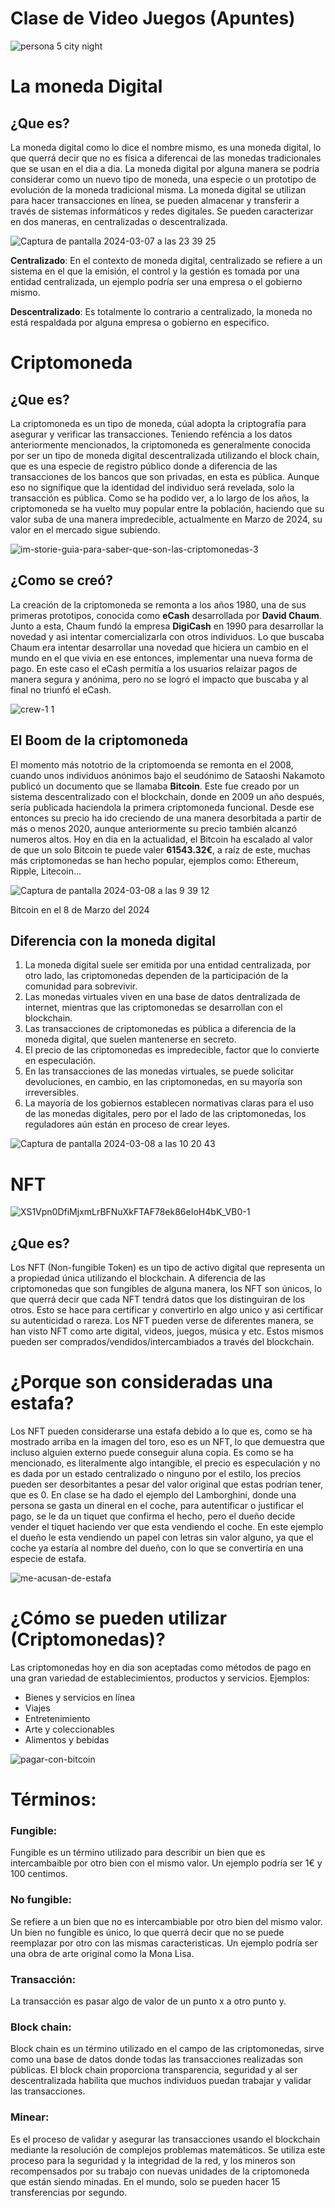 # Clase de Video Juegos (Apuntes)

![persona 5 city night](https://github.com/xinjiechen2006/Canal-del-gaming-del-bueno/assets/162314286/79f127a9-4c9f-4e7e-b3a5-de3cf9c29a1f)

# La moneda Digital
## ¿Que es?
La moneda digital como lo dice el nombre mismo, es una moneda digital, lo que querrá decir que no es física a diferencai de las monedas tradicionales que se usan en el dia a dia. La moneda digital por alguna manera se podría considerar como un nuevo tipo de moneda, una especie o un prototipo de evolución de la moneda tradicional misma. La moneda digital se utilizan para hacer transacciones en línea, se pueden almacenar y transferir a través de sistemas informáticos y redes digitales. Se pueden caracterizar en dos maneras, en centralizadas o descentralizada.

![Captura de pantalla 2024-03-07 a las 23 39 25](https://github.com/xinjiechen2006/Canal-del-gaming-del-bueno/assets/162314286/fb6a7e47-a99f-44ad-9b53-2c5c4983ed73)

**Centralizado**: En el contexto de moneda digital, centralizado se refiere a un sistema en el que la emisión, el control y la gestión es tomada por una entidad centralizada, un ejemplo podría ser una empresa o el gobierno mismo.

**Descentralizado**: Es totalmente lo contrario a centralizado, la moneda no está respaldada por alguna empresa o gobierno en especifico.

# Criptomoneda
## ¿Que es?
La criptomoneda es un tipo de moneda, cúal adopta la criptografía para asegurar y verificar las transacciones. Teniendo reféncia a los datos anteriormente mencionados, la criptomoneda es generalmente conocida por ser un tipo de moneda digital descentralizada utilizando el block chain, que es una especie de registro público donde a diferencia de las transacciones de los bancos que son privadas, en esta es pública. Aunque eso no signifique que la identidad del individuo será revelada, solo la transacción es pública. Como se ha podido ver, a lo largo de los años, la criptomoneda se ha vuelto muy popular entre la población, haciendo que su valor suba de una manera impredecible, actualmente en Marzo de 2024, su valor en el mercado sigue subiendo.

![im-storie-guia-para-saber-que-son-las-criptomonedas-3](https://github.com/xinjiechen2006/Canal-del-gaming-del-bueno/assets/162314286/f1926932-10d4-44ea-9af0-96c868e44971)

## ¿Como se creó?
La creación de la criptomoneda se remonta a los años 1980, una de sus primeras prototipos, conocida como **eCash** desarrollada por **David Chaum**. Junto a esta, Chaum fundó la empresa **DigiCash** en 1990 para desarrollar la novedad y asi intentar comercializarla con otros individuos. Lo que buscaba Chaum era intentar desarrollar una novedad que hiciera un cambio en el mundo en el que vivia en ese entonces, implementar una nueva forma de pago. En este caso el eCash permitía a los usuarios relaizar pagos de manera segura y anónima, pero no se logró el impacto que buscaba y al final no triunfó el eCash. 

![crew-1 1](https://github.com/xinjiechen2006/Canal-del-gaming-del-bueno/assets/162314286/9a150748-3300-4c25-bcf7-486a97a3186b)

## El Boom de la criptomoneda

El momento más nototrio de la criptomoenda se remonta en el 2008, cuando unos individuos anónimos bajo el seudónimo de Sataoshi Nakamoto publicó un documento que se llamaba **Bitcoin**. Este fue creado por un sistema descentralizado con el blockchain, donde en 2009 un año después, sería publicada haciendola la primera criptomoneda funcional. Desde ese entonces su precio ha ido creciendo de una manera desorbitada a partir de más o menos 2020, aunque anteriormente su precio también alcanzó numeros altos. Hoy en dia en la actualidad, el Bitcoin ha escalado al valor de que un solo Bitcoin te puede valer **61543.32€**, a raíz de este, muchas más criptomonedas se han hecho popular, ejemplos como: Ethereum, Ripple, Litecoin...

![Captura de pantalla 2024-03-08 a las 9 39 12](https://github.com/xinjiechen2006/Canal-del-gaming-del-bueno/assets/162314286/75ea2224-98c4-4a72-8f10-8edc7f0d4f8b)

Bitcoin en el 8 de Marzo del 2024

## Diferencia con la moneda digital
1. La moneda digital suele ser emitida por una entidad centralizada, por otro lado, las criptomonedas dependen de la participación de la comunidad para sobrevivir.
2. Las monedas virtuales viven en una base de datos dentralizada de internet, mientras que las criptomonedas se desarrollan con el blockchain.
3. Las transacciones de criptomonedas es pública a diferencia de la moneda digital, que suelen mantenerse en secreto.
4. El precio de las criptomonedas es impredecible, factor que lo convierte en especulación.
5. En las transacciones de las monedas virtuales, se puede solicitar devoluciones, en cambio, en las criptomonedas, en su mayoría son irreversibles.
6. La mayoría de los gobiernos establecen normativas claras para el uso de las monedas digitales, pero por el lado de las criptomonedas, los reguladores aún están en proceso de crear leyes.
   
![Captura de pantalla 2024-03-08 a las 10 20 43](https://github.com/xinjiechen2006/Canal-del-gaming-del-bueno/assets/162314286/87531fed-fc84-428c-a012-d57830482c34)

# NFT
![XS1Vpn0DfiMjxmLrBFNuXkFTAF78ek86eIoH4bK_VB0-1](https://github.com/xinjiechen2006/Canal-del-gaming-del-bueno/assets/162314286/5ec64263-a1fe-4154-b06d-d7725c76bf04)
## ¿Que es?
Los NFT (Non-fungible Token) es un tipo de activo digital que representa un a propiedad única utilizando el blockchain. A diferencia de las criptomonedas que son fungibles de alguna manera, los NFT son únicos, lo que querrá decir que cada NFT tendrá datos que los distinguiran de los otros. Esto se hace para certificar y convertirlo en algo unico y asi certificar su autenticidad o rareza.
Los NFT pueden verse de diferentes manera, se han visto NFT como arte digital, videos, juegos, música y etc. Estos mismos pueden ser comprados/vendidos/intercambiados a través del blockchain. 

# ¿Porque son consideradas una estafa?
Los NFT pueden considerarse una estafa debido a lo que es, como se ha mostrado arriba en la imagen del toro, eso es un NFT, lo que demuestra que incluso alguien externo puede conseguir aluna copia. Es como se ha mencionado, es literalmente algo intangible, el precio es especulación y no es dada por un estado centralizado o ninguno por el estilo, los precios pueden ser desorbitantes a pesar del valor original que estas podrían tener, que es 0. En clase se ha dado el ejemplo del Lamborghini, donde una persona se gasta un dineral en el coche, para autentificar o justificar el pago, se le da un tiquet que confirma el hecho, pero el dueño decide vender el tiquet haciendo ver que esta vendiendo el coche. En este ejemplo el dueño le esta vendiendo un papel con letras sin valor alguno, ya que el coche ya estaría al nombre del dueño, con lo que se convertiría en una especie de estafa.

![me-acusan-de-estafa](https://github.com/xinjiechen2006/Canal-del-gaming-del-bueno/assets/162314286/45c64f15-36fa-4c1b-96a3-27a60f77ed38)


# ¿Cómo se pueden utilizar (Criptomonedas)?
Las criptomonedas hoy en dia son aceptadas como métodos de pago en una gran variedad de establecimientos, productos y servicios. Ejemplos:
- Bienes y servicios en línea
- Viajes
- Entretenimiento
- Arte y coleccionables
- Alimentos y bebidas
  
![pagar-con-bitcoin](https://github.com/xinjiechen2006/Canal-del-gaming-del-bueno/assets/162314286/365537a6-9c30-4e70-9357-5841f99475d9)

# Términos:
### Fungible: 
Fungible es un término utilizado para describir un bien que es intercambaible por otro bien con el mismo valor. Un ejemplo podría ser 1€ y 100 centimos.
### No fungible:
Se refiere a un bien que no es intercambiable por otro bien del mismo valor. Un bien no fungible es único, lo que querrá decir que no se puede reemplazar por otro con las mismas caracteristicas. Un ejemplo podría ser una obra de arte original como la Mona Lisa.
### Transacción: 
La transacción es pasar algo de valor de un punto x a otro punto y. 
### Block chain:
Block chain es un término utilizado en el campo de las criptomonedas, sirve como una base de datos donde todas las transacciones realizadas son públicas. El block chain proporciona transparencia, seguridad y al ser descentralizada habilita que muchos individuos puedan trabajar y validar las transacciones.
### Minear:
Es el proceso de validar y asegurar las transacciones usando el blockchain mediante la resolución de complejos problemas matemáticos. Se utiliza este proceso para la seguridad y la integridad de la red, y los mineros son recompensados ​​por su trabajo con nuevas unidades de la criptomoneda que están siendo minadas. En el mundo, solo se pueden hacer 15 transferencias por segundo.

